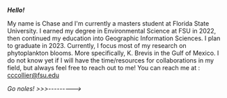 ***Hello!***

My name is Chase and I'm currently a masters student at Florida State University. 
I earned my degree in Environmental Science at FSU in 2022, then continued my education into Geographic Information Sciences. I plan to graduate in 2023.
Currently, I focus most of my research on phytoplankton blooms. More specifically, K. Brevis in the Gulf of Mexico.
I do not know yet if I will have the time/resources for collaborations in my field, but always feel free to reach out to me!
You can reach me at : cccollier@fsu.edu

*Go noles!  >>>--------->*
